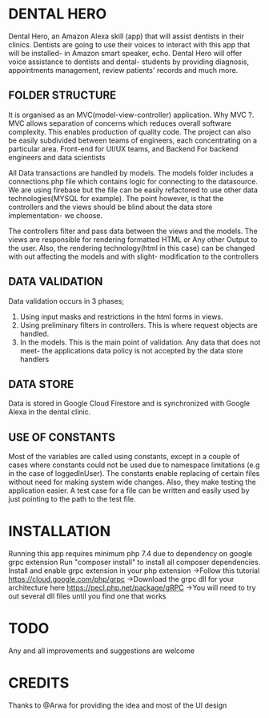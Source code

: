 # DENTAL HERO

Dental Hero, an Amazon Alexa skill (app) that will assist dentists in their clinics.
Dentists are going to use their voices to interact with this app that will be installed-
in Amazon smart speaker, echo. Dental Hero will offer voice assistance to dentists and dental-
students by providing diagnosis, appointments management, review patients' records and much more.

## FOLDER STRUCTURE

It is organised as an MVC(model-view-controller) application. Why MVC ?.
MVC allows separation of concerns which reduces overall software complexity.
This enables production of quality code. The project can also be easily subdivided
between teams of engineers, each concentrating on a particular area.
Front-end for UI/UX teams, and Backend For backend engineers and data scientists

All Data transactions are handled by models.
The models folder includes a connections.php file which contains logic for connecting to the datasource.
We are using firebase but the file can be easily refactored to use other data technologies(MYSQL for example).
The point however, is that the controllers and the views should be blind about the data store implementation-
we choose.

The controllers filter and pass data between the views and the models.
The views are responsible for rendering formatted HTML or Any other Output to the user. Also, the rendering
technology(html in this case) can be changed with out affecting the models and with slight-
modification to the controllers

## DATA VALIDATION
Data validation occurs in 3 phases;
  1) Using input masks and restrictions in the html forms in views.
  2) Using preliminary filters in controllers. This is where request objects are handled.
  3) In the models. This is the main point of validation. Any data that does not meet-
     the applications data policy is not accepted by the data store handlers

## DATA STORE
Data is stored in Google Cloud Firestore and is synchronized with Google Alexa in the dental clinic.

## USE OF CONSTANTS
Most of the variables are called using constants, except in a couple of cases where constants could not be used
due to namespace limitations (e.g in the case of loggedInUser). The constants enable replacing of certain files
without need for making system wide changes. Also, they make testing the application easier. A test case for a
file can be written and easily used by just pointing to the path to the test file.

# INSTALLATION
Running this app requires minimum php 7.4 due to dependency on google grpc extension
Run "composer install" to install all composer dependencies.
Install and enable grpc extension in your php extension
 ->Follow this tutorial https://cloud.google.com/php/grpc
 ->Download the grpc dll for your architecture here https://pecl.php.net/package/gRPC
 ->You will need to try out several dll files until you find one that works

# TODO
Any and all improvements and suggestions are welcome

# CREDITS
Thanks to @Arwa for providing the idea and most of the UI design

